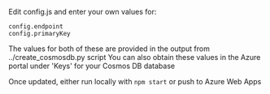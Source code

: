 Edit config.js and enter your own values for:

    config.endpoint
    config.primaryKey

The values for both of these are provided in the output from ../create_cosmosdb.py script
You can also obtain these values in the Azure portal under 'Keys' for your Cosmos DB database

Once updated, either run locally with `npm start` or push to Azure Web Apps
